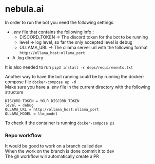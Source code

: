 # nebula.ai

In order to run the bot you need the following settings: </br>
- *.env* file that contains the following info :
  - DISCORD_TOKEN -> The discord token for the bot to be running
  - level -> log level, so far the only accepted level is debug
  - OLLAMA_URL -> The ollama server url with the following format ```http://ollama_host:ollama_port ```
- A .log directory

It is also needed to run ```pip3 install -r deps/requirements.txt```

Another way to have the bot running could be by running the docker-compose file ``` docker-compose up -d ``` </br>
Make sure you have a .env file in the current directory with the following structure </br>
```
DISCORD_TOKEN = YOUR_DISCORD_TOKEN
level = debug
OLLAMA_URL = http://ollama_host:ollama_port
OLLAMA_MODEL = llm_model
```
To check if the container is running ``` docker-compose ps ``` </br>

### Repo workflow

It would be good to work on a branch called dev </br>
When the work on the branch is done commit it to dev </br>
The gh workflow will automatically create a PR
